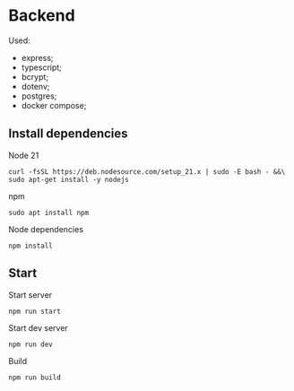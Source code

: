 # Backend

Used:
* express;
* typescript;
* bcrypt;
* dotenv;
* postgres;
* docker compose;

## Install dependencies

Node 21
```shell
curl -fsSL https://deb.nodesource.com/setup_21.x | sudo -E bash - &&\
sudo apt-get install -y nodejs
```

npm
```shell
sudo apt install npm
```

Node dependencies
```
npm install
```

## Start

Start server
```shell
npm run start
```

Start dev server
```shell
npm run dev
```

Build
```shell
npm run build
```
